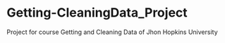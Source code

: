# Getting-CleaningData_Project
Project for course Getting and Cleaning Data of Jhon Hopkins University
